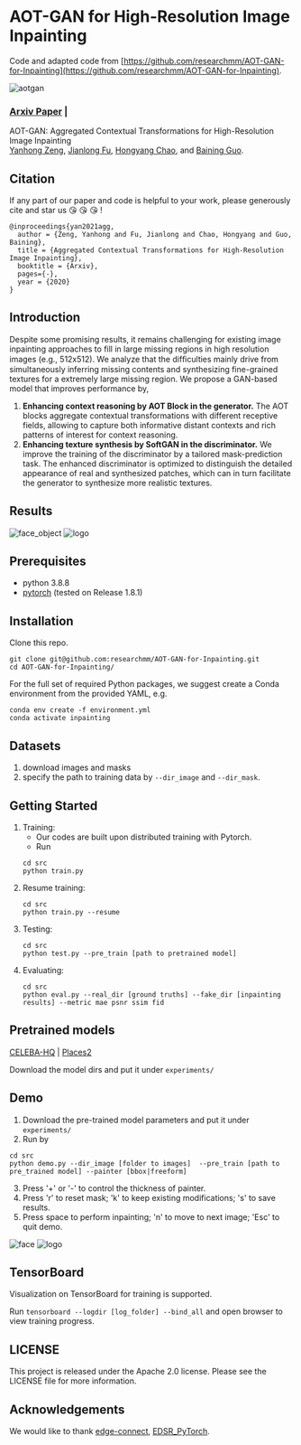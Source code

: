 # AOT-GAN for High-Resolution Image Inpainting

Code and adapted code from [https://github.com/researchmm/AOT-GAN-for-Inpainting](https://github.com/researchmm/AOT-GAN-for-Inpainting).

<!-- ------------------------------------------------ -->

![aotgan](https://github.com/researchmm/AOT-GAN-for-Inpainting/blob/master/docs/aotgan.PNG?raw=true)
### [Arxiv Paper](https://arxiv.org/abs/2104.01431) |

AOT-GAN: Aggregated Contextual Transformations for High-Resolution Image Inpainting<br>
[Yanhong Zeng](https://sites.google.com/view/1900zyh),  [Jianlong Fu](https://jianlong-fu.github.io/), [Hongyang Chao](https://scholar.google.com/citations?user=qnbpG6gAAAAJ&hl),  and [Baining Guo](https://www.microsoft.com/en-us/research/people/bainguo/).<br>


<!-- ------------------------------------------------ -->
## Citation
If any part of our paper and code is helpful to your work,
please generously cite and star us :kissing_heart: :kissing_heart: :kissing_heart: !

```
@inproceedings{yan2021agg,
  author = {Zeng, Yanhong and Fu, Jianlong and Chao, Hongyang and Guo, Baining},
  title = {Aggregated Contextual Transformations for High-Resolution Image Inpainting},
  booktitle = {Arxiv},
  pages={-},
  year = {2020}
}
```


<!-- ---------------------------------------------------- -->
## Introduction
Despite some promising results, it remains challenging for existing image inpainting approaches to fill in large missing regions in high resolution images (e.g., 512x512). We analyze that the difﬁculties mainly drive from simultaneously inferring missing contents and synthesizing fine-grained textures for a extremely large missing region.
We propose a GAN-based model that improves performance by,
1) **Enhancing context reasoning by AOT Block in the generator.** The AOT blocks aggregate contextual transformations with different receptive fields, allowing to capture both informative distant contexts and rich patterns of interest for context reasoning.
2) **Enhancing texture synthesis by SoftGAN in the discriminator.**  We improve the training of the discriminator by a tailored mask-prediction task. The enhanced discriminator is optimized to distinguish the detailed appearance of real and synthesized patches, which can in turn facilitate the generator to synthesize more realistic textures.


<!-- ------------------------------------------------ -->
## Results
![face_object](https://github.com/researchmm/AOT-GAN-for-Inpainting/blob/master/docs/face_object.PNG?raw=true)
![logo](https://github.com/researchmm/AOT-GAN-for-Inpainting/blob/master/docs/logo.PNG?raw=true)


<!-- -------------------------------- -->
## Prerequisites
* python 3.8.8
* [pytorch](https://pytorch.org/) (tested on Release 1.8.1)

<!-- --------------------------------- -->
## Installation

Clone this repo.

```
git clone git@github.com:researchmm/AOT-GAN-for-Inpainting.git
cd AOT-GAN-for-Inpainting/
```

For the full set of required Python packages, we suggest create a Conda environment from the provided YAML, e.g.

```
conda env create -f environment.yml
conda activate inpainting
```

<!-- --------------------------------- -->
## Datasets

1. download images and masks
2. specify the path to training data by `--dir_image` and `--dir_mask`.



<!-- -------------------------------------------------------- -->
## Getting Started

1. Training:
    * Our codes are built upon distributed training with Pytorch.
    * Run
    ```
    cd src
    python train.py
    ```
2. Resume training:
    ```
    cd src
    python train.py --resume
    ```
3. Testing:
    ```
    cd src
    python test.py --pre_train [path to pretrained model]
    ```
4. Evaluating:
    ```
    cd src
    python eval.py --real_dir [ground truths] --fake_dir [inpainting results] --metric mae psnr ssim fid
    ```

<!-- ------------------------------------------------------------------- -->
## Pretrained models
[CELEBA-HQ](https://drive.google.com/drive/folders/1Zks5Hyb9WAEpupbTdBqsCafmb25yqsGJ?usp=sharing) |
[Places2](https://drive.google.com/drive/folders/1bSOH-2nB3feFRyDEmiX81CEiWkghss3i?usp=sharing)

Download the model dirs and put it under `experiments/`


<!-- ------------------------------------------------------------------- -->
## Demo

1. Download the pre-trained model parameters and put it under `experiments/`
2. Run by
```
cd src
python demo.py --dir_image [folder to images]  --pre_train [path to pre_trained model] --painter [bbox|freeform]
```
3. Press '+' or '-' to control the thickness of painter.
4. Press 'r' to reset mask; 'k' to keep existing modifications; 's' to save results.
5. Press space to perform inpainting; 'n' to move to next image; 'Esc' to quit demo.


![face](https://github.com/researchmm/AOT-GAN-for-Inpainting/blob/master/docs/face.gif?raw=true)
![logo](https://github.com/researchmm/AOT-GAN-for-Inpainting/blob/master/docs/logo.gif?raw=true)



<!-- ------------------------ -->
## TensorBoard
Visualization on TensorBoard for training is supported.

Run `tensorboard --logdir [log_folder] --bind_all` and open browser to view training progress.

## LICENSE
This project is released under the Apache 2.0 license. Please see the LICENSE file for more information.

<!-- ------------------------ -->
## Acknowledgements

We would like to thank [edge-connect](https://github.com/knazeri/edge-connect), [EDSR_PyTorch](https://github.com/sanghyun-son/EDSR-PyTorch).
